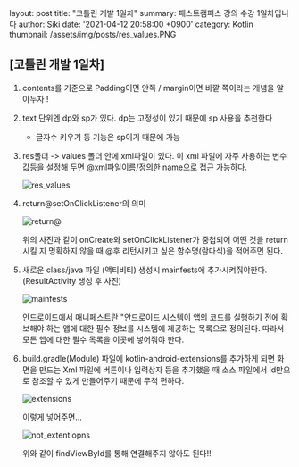 layout: post
title:  "코틀린 개발 1일차"
summary: 패스트캠퍼스 강의 수강 1일차입니다
author: Siki 
date: '2021-04-12 20:58:00 +0900'
category: Kotlin
thumbnail: /assets/img/posts/res_values.PNG

## [코틀린 개발 1일차]

1. contents를 기준으로 Padding이면 안쪽 / margin이면 바깥 쪽이라는 개념을 알아두자 !

   

2. text 단위엔 dp와 sp가 있다. dp는 고정성이 있기 때문에 sp 사용을 추천한다

   - 글자수 키우기 등 기능은 sp이기 때문에 가능

     

3. res폴더 -> values 폴더 안에 xml파일이 있다. 이 xml 파일에 자주 사용하는 변수값등을 설정해 두면 @xml파일이름/정의한 name으로 접근 가능하다.

   ![res_values](C:\git\yoonsik0926.github.io\assets\img\posts\res_values.PNG)

   

4. return@setOnClickListener의 의미

   ![return@](C:\git\yoonsik0926.github.io\assets\img\posts\return@.PNG)

   위의 사진과 같이 onCreate와 setOnClickListener가 중첩되어 어떤 것을 return 시킬 지 명확하지 않을 때 @후 리턴시키고 싶은 함수명(람다식)을 적어주면 된다.

   

5. 새로운 class/java 파일 (액티비티) 생성시 mainfests에 추가시켜줘야한다.(ResultActivity 생성 후 사진)

   ![mainfests](C:\git\yoonsik0926.github.io\assets\img\posts\mainfests.PNG)

   안드로이드에서 매니페스트란 "안드로이드 시스템이 앱의 코드를 실행하기 전에 확보해야 하는 앱에 대한 필수 정보를 시스템에 제공하는 목록으로 정의된다. 따라서 모든 앱에 대한 필수 목록을 이곳에 넣어줘야 한다. 

   

6. build.gradle(Module) 파일에  kotlin-android-extensions를 추가하게 되면 화면을 만드는 Xml 파일에 버튼이나 입력상자 등을 추가했을 때 소스 파일에서 id만으로 참조할 수 있게 만들어주기 때문에 무척 편하다.

   ![extensions](C:\git\yoonsik0926.github.io\assets\img\posts\extensions.PNG)

   

   이렇게 넣어주면...

   ![not_extentiopns](C:\git\yoonsik0926.github.io\assets\img\posts\not_extentiopns.PNG)

   위와 같이 findViewById를 통해 연결해주지 않아도 된다!!

   ​     

   